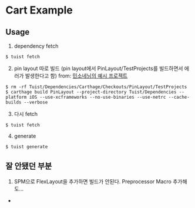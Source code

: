 # Cart Example

## Usage
1. dependency fetch
```
$ tuist fetch
```

2. pin layout 따로 빌드 (pin layout에서 PinLayout/TestProjects를 빌드하면서 에러가 발생한다고 함) from: [민소네님의 예시 프로젝트](https://github.com/minsOne/iOSApplicationTemplate)
```
$ rm -rf Tuist/Dependencies/Carthage/Checkouts/PinLayout/TestProjects
$ carthage build PinLayout --project-directory Tuist/Dependencies --platform iOS --use-xcframeworks --no-use-binaries --use-netrc --cache-builds --verbose
```

3. 다시 fetch
```
$ tuist fetch
```

4. generate
```
$ tuist generate
```

## 잘 안됐던 부분
1. SPM으로 FlexLayout을 추가하면 빌드가 안된다. Preprocessor Macro 추가해도...
* 
